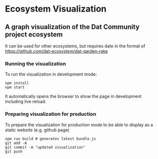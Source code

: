 # Ecosystem Visualization

## A graph visualization of the Dat Community project ecosystem
It can be used for other ecosystems, but requires date in the format of https://github.com/dat-ecosystem/dat-garden-rake

### Running the visualization
To run the visualization in development mode:
```
npm install
npm start
```
It automatically opens the browser to show the page in development including live reload.

### Preparing visualization for production
To prepare the visualization for production mode to be able to display as a static website (e.g. github page)
```
npm run build # generates latest bundle.js
git add -A
git commit -m "updated visualization"
git push
```
